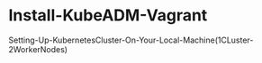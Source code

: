# Install-KubeADM-Vagrant
Setting-Up-KubernetesCluster-On-Your-Local-Machine(1CLuster-2WorkerNodes)

